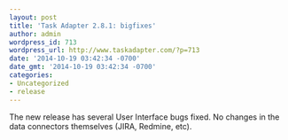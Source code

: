 ```yaml
---
layout: post
title: 'Task Adapter 2.8.1: bigfixes'
author: admin
wordpress_id: 713
wordpress_url: http://www.taskadapter.com/?p=713
date: '2014-10-19 03:42:34 -0700'
date_gmt: '2014-10-19 03:42:34 -0700'
categories:
- Uncategorized
- release
---
```

<p>The new release has several User Interface bugs fixed. No changes in the data connectors themselves (JIRA, Redmine, etc).</p>
